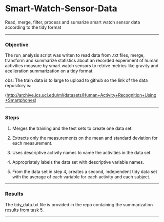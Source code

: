 # Smart-Watch-Sensor-Data

Read, merge, filter, process and sumarize smart watch sensor data according to the tidy format

***

### Objective

The run_analysis script was writen to read data from .txt files, merge, transform and summarize statistics about an recorded experiment of human activities measure by smart watch sensors to retrive metrics like gravity and acelleration summarization on a tidy format.

obs: The train data is to large to upload to github so the link of the data repository is:

(http://archive.ics.uci.edu/ml/datasets/Human+Activity+Recognition+Using+Smartphones)

***

### Steps

1. Merges the training and the test sets to create one data set.

2. Extracts only the measurements on the mean and standard deviation for each measurement.

3. Uses descriptive activity names to name the activities in the data set

4. Appropriately labels the data set with descriptive variable names.

5. From the data set in step 4, creates a second, independent tidy data set with the average of each variable for each activity and each subject.

***

### Results

The tidy_data.txt file is provided in the repo containing the summarization results from task 5.

***
